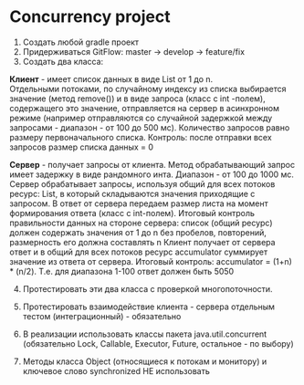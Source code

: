 # Concurrency project

1. Создать любой gradle проект
2. Придерживаться GitFlow: master -> develop -> feature/fix
3. Создать два класса:

**Клиент** - имеет список данных в виде List<Integer> от 1 до n.  
Отдельными потоками, по случайному индексу из списка выбирается 
значение (метод remove()) и в виде запроса (класс с int -полем), 
содержащего это значение, отправляется на сервер в асинхронном 
режиме (например отправляются со случайной задержкой между 
запросами - диапазон - от 100 до 500 мс). Количество запросов 
равно размеру первоначального списка. Контроль: после отправки 
всех запросов размер списка данных = 0

**Сервер** - получает запросы от клиента. Метод обрабатывающий запрос 
имеет задержку в виде рандомного инта. Диапазон - от 100 до 1000 мс. 
Сервер обрабатывает запросы, используя общий для всех потоков ресурс: 
List<Integer>, в который складываются значения приходящие с запросом. 
В ответ от сервера передаем размер листа на момент формирования ответа 
(класс с int-полем). Итоговый контроль правильности данных на стороне 
сервера: список (общий ресурс) должен содержать значения от 1 до n без 
пробелов, повторений, размерность его должна составлять n
Клиент получает от сервера ответ и в общий для всех потоков ресурс 
accumulator суммирует значение из ответа от сервера. 
Итоговый контроль: accumulator = (1+n) * (n/2). 
Т.е. для диапазона 1-100 ответ должен быть 5050

4. Протестировать эти два класса с проверкой многопоточности.

5. Протестировать взаимодействие клиента - сервера отдельным тестом 
(интеграционный) - обязательно

6. В реализации использовать классы пакета java.util.concurrent 
(обязательно Lock, Callable, Executor, Future, остальное - по выбору)
7. Методы класса Object (относящиеся к потокам и монитору) и ключевое 
слово synchronized НЕ использовать